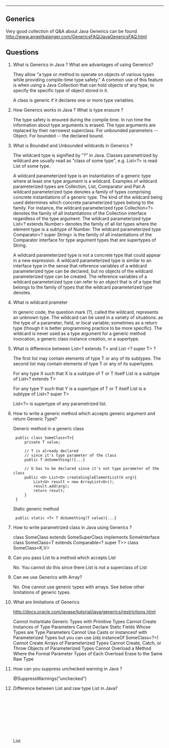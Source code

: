 ------------------------------------------------------------------------------------------
Generics
------------------------------------------------------------------------------------------

Very good collection of Q&A about Java Generics can be found 
http://www.angelikalanger.com/GenericsFAQ/JavaGenericsFAQ.html


Questions
-------------------------------

1. What is Generics in Java ? What are advantages of using Generics?

    They allow "a type or method to operate on objects of various types while providing compile-time type safety." A common use of this feature is when using a Java Collection that can hold objects of any type, to specify the specific type of object stored in it.

    A class is generic if it declares one or more type variables.

2. How Generics works in Java ? What is type erasure ?

    The type safety is ensured during the compile time. In run time the information about type arguments is erased. The type arguments are replaced by their narrowest superclass. For unbounded parameters -- Object. For bounded -- the declared bound.

3. What is Bounded and Unbounded wildcards in Generics ?

    The wildcard type is signified by "?" in Java. Classes parametrized by wildcard are usually read as "class of some type", e.g. List<?> is read List of some type.

    A wildcard parameterized type is an instantiation of a generic type where at least one type argument is a wildcard.  Examples of wildcard parameterized types are Collection<?>, List<? extends Number>, Comparator<? super String> and Pair<String,?>.A wildcard parameterized type denotes a family of types comprising concrete instantiations of a generic type.  The kind of the wildcard being used determines which concrete parameterized types belong to the family.  For instance, the wildcard parameterized type Collection<?> denotes the family of all instantiations of the Collection interface regardless of the type argument.  The wildcard parameterized type List<? extends Number> denotes the family of all list types where the element type is a subtype of  Number.  The wildcard parameterized type Comparator<? super String> is the family of all instantiations of the Comparator interface for type argument types that are supertypes of String.

    A wildcard parameterized type is not a concrete type that could appear in a new expression.  A wildcard parameterized type is similar to an interface type in the sense that reference variables of a wildcard parameterized type can be declared, but no objects of the wildcard parameterized type can be created.  The reference variables of a wildcard parameterized type can refer to an object that is of a type that belongs to the family of types that the wildcard parameterized type denotes.

4. What is wildcard prameter

    In generic code, the question mark (?), called the wildcard, represents an unknown type. The wildcard can be used in a variety of situations: as the type of a parameter, field, or local variable; sometimes as a return type (though it is better programming practice to be more specific). The wildcard is never used as a type argument for a generic method invocation, a generic class instance creation, or a supertype.

5. What is difference between List<? extends T>  and  List <? super T> ?

    The first list may contain elements of type T or any of its subtypes.
    The second list may contain elements of type T or any of its supertypes.

    For any type X such that X is a subtype of T or T itself
        List<X> is a subtype of List<? extends T>

    For any type Y such that Y is a supertype of T or T itself
        List<Y> is a subtype of List<? super T>

    List<?> is supertype of any parametrized list.

6. How to write a generic method which accepts generic argument and return Generic Type?

    Generic method in a generic class

        public class SomeClass<T>{
            private T value;

            // T is already declared
            // since it's type parameter of the class
            public T doSomething(){...}

            // U has to be declared since it's not type parameter of the class
            public <U> List<U> createSingleElementList(U arg){
                List<U> result = new ArrayList<U>();
                result.add(arg);
                return result;
            }
        }

    Static generic method

        public static <T> T doSomething(T value){...}

7. How to write parametrized class in Java using Generics ?

    class SomeClass<T> extends SomeSuperClass implements SomeInterface
    class SomeClass<T extends Comparable<? super T>>
    class SomeClass<K,V>

8. Can you pass List<String> to a method which accepts List<Object>

    No. You cannot do this since there List<Object> is not a superclass of List<String>

9. Can we use Generics with Array?

    No. One cannot use generic types with arrays. See below other limitations of generic types.

10. What are limitations of Generics

    http://docs.oracle.com/javase/tutorial/java/generics/restrictions.html

    Cannot Instantiate Generic Types with Primitive Types
    Cannot Create Instances of Type Parameters
    Cannot Declare Static Fields Whose Types are Type Parameters
    Cannot Use Casts or instanceof with Parameterized Types
        but you can use (obj instanceOf SomeClass<?>)
    Cannot Create Arrays of Parameterized Types
    Cannot Create, Catch, or Throw Objects of Parameterized Types
    Cannot Overload a Method Where the Formal Parameter Types of Each Overload Erase to the Same Raw Type

11. How can you suppress unchecked warning in Java ?

    @SuppressWarnings("unchecked")

12. Difference between List<Object> and raw type List in Java?

    List<Object> explicitly states that it contains objects. The type checks are on. Using raw types disable checking even outside of their own declarations. This would happen if we used raw List.

    Another thing that differs significantly is that List<Object> is not covariant with any other parametrized list, while List is.

    Example:

        public static void printList(List l){
            for (Object obj : l) {
                System.out.println(obj);
            }
        }

        public static void printObjectList(List<Object> l){
            for (Object obj : l) {
                System.out.println(obj);
            }
        }

        public static void main(String[] args) {
            List<Object> objList = Arrays.asList((Object)new Integer(5), (Object)"x");
            List<String> stringList = Arrays.asList("A","B","C");
            List<Integer> intList = Arrays.asList(1, 2, 3);

            printList(objList);            // valid
            printList(stringList);        // valid
            printList(intList);            // valid

            printObjList(objList);        // valid
            printObjList(stringList);    // invalid. compiler error
            printObjList(intList);        // invalid. compiler error
        }

13. Difference between List<?> and List<Object> in Java?

    List<Object> -- only list of objects is allowed.
    List<?> -- any parametrized list and the raw List type is allowed

14. Difference between List<String> and raw type List.

    List<String>
        Only accepts String arguments in methods like add(), set()
        Returns String values in get()
        Takes care casting the stored values to correct class
        Performs the type checks

15. Difference between List<?> and raw type List.

    The raw type and the unbounded wildcard parameterized type have a lot in common.  Both act as kind of a supertype of all instantiations of the corresponding generic type.  Both are so-called reifiable types. Reifiable types can be used in instanceof expressions and as the component type of arrays, where non-reifiable types (such as concrete and bounded wildcard parameterized type) are not permitted.
    In other words, the raw type and the unbounded wildcard parameterized type are semantically equivalent.  The only difference is that the compiler applies stricter rules to the unbounded wildcard parameterized type than to the corresponding raw type. Certain operations performed on the raw type yield "unchecked" warnings.  The same operations, when performed on the corresponding  unbounded wildcard parameterized type, are rejected as errors.

16. Is <T> List<? extends T> x() a useful signature?

    From docs.oracle.com: Using a wildcard as a return type should be avoided because it forces programmers using the code to deal with wildcards. In this specific case the returning list could be thought as of read-only. But the client code would still be able to add null, to clear the list or to remove the elements from the list. Trying to add element would result in compiler errors regarding the wildcard capture errors
    In this specific case one cannot be sure about which exact type of list will be returned from the method x(). Is it going to be List<T> or maybe List<S> (where S extends T)?

17. What restrictions are placed on method overloading?

    Two methods with different generics cannot overload each other e.g. this is not allowed (again because of type erasure):

    void print(List<String> strings);
    void print(List<Double> doubles);


18. Examples of a valid generic type that cannot be expressed with the Java type system and will lead to compiler warnings.

    from http://stackoverflow.com/questions/12254897/a-bug-in-java-type-system

    interface IProducer<T extends Comparable<T>> {
        public Map<Integer, T> getResults();
    }

    interface IEvaluator {
        public <T extends Comparable<T>> double evaluate(Map<Integer, T> results,
            Map<Integer, Double> groundTruth);
    }

    List<IProducer<?>> producerImplementations = lookUpProducers();

    // dynamically load evaluators
    List<IEvaluator> evaluatorImplementations = lookUpEvaluators();

    // pick a producer
    IProducer<?> producer = producerImplementations.get(0);

    // pick an evaluator
    IEvaluator evaluator = evaluatorImplementations.get(0);

    // evaluate the result against the ground truth
    Map<Integer, ?> data = producer.getResults(); // this type works
    double score = evaluator.evaluate(data, groundTruth); // but now this call does not

    You cannot express a type for data in Java type system. It is just not expressible enough.
    But one can still make the following call and it will work

    double score = evaluator.evaluate(producer.getResults(), groundTruth); 

19. Examples where the java compiler will/will not infere the generic type? (examples of code where the compiler will infere the wrong type)

    No idea

20. What generic type information is not erased and can be retrieved from the byte code? 

    Example:

    public class TypeReference<T> {

        private final Type type;

        public TypeReference() {
            Type superclass = getClass().getGenericSuperclass();
            if (superclass instanceof Class) {
                throw new RuntimeException("Missing type parameter.");
            }
            this.type = ((ParameterizedType) superclass).getActualTypeArguments()[0];
        }
    }

    You are able to get the information about the type used to parametrize this class via getActualTypeArguments (reflection)

21. What does the Class Enum<E extends Enum<E>> ensure?

    http://stackoverflow.com/questions/211143/java-enum-definition?lq=1

    It means that the type argument for enum has to derive from an enum which itself has the same type argument. How can this happen? By making the type argument the new type itself. So if I've got an enum called StatusCode, it would be equivalent to:

    public class StatusCode extends Enum<StatusCode>

    Now if you check the constraints, we've got Enum<StatusCode> - so E=StatusCode. Let's check: does E extend Enum<StatusCode>? Yes! We're okay.

    You may well be asking yourself what the point of this is :) Well, it means that the API for Enum can refer to itself - for instance, being able to say that Enum<E> implements Comparable<E>. The base class is able to do the comparisons (in the case of enums) but it can make sure that it only compares the right kind of enums with each other.

22. If the compiler erases all type parameters at compile time, why should you use generics?

    While the compiler erases all type parameters it still performs all the checks on generic code at compile time. Additionally generics enable you to implement generic algorithms.

23. Super type tokens

    http://gafter.blogspot.ch/2006/12/super-type-tokens.html


Write yourself
-------------------------------

1. Write a program to implement LRU cache using Generics ?

    DONE

2. Write a generic method to count the number of elements in a collection that have a specific property (for example, odd integers, prime numbers, palindromes).

    DONE

3. Write a generic method to exchange the positions of two different elements in an array.

    DONE

4. Write a generic method to find the maximal element in the range [begin, end) of a list.

    DONE

5. How do you invoke the following method to find the first integer in a list that is relatively prime (gcd(a,b) = 1) to a list of specified integers? 

    public static <T>
        int findFirst(List<T> list, int begin, int end, UnaryPredicate<T> p)


    DONE


Problems
-------------------------------
1. What is the following class converted to after type erasure?

    public class Pair<K, V> {

        public Pair(K key, V value) {
            this.key = key;
            this.value = value;
        }

        public K getKey(); { return key; }
        public V getValue(); { return value; }

        public void setKey(K key)     { this.key = key; }
        public void setValue(V value) { this.value = value; }

        private K key;
        private V value;
    }

    Just replace both K and V with Object

2. What is the following method converted to after type erasure?

    public static <T extends Comparable<T>>
        int findFirstGreaterThan(T[] at, T elem) {
        // ...
    }

    it is converted to the following

    public static Comparable
        int findFirstGreaterThan(Comparable[] at, Comparable elem) {
        // ...
    }

3. Will the following method compile? If not, why?

    public static void print(List<? super Number> list) {
        for (Number n : list)
            System.out.print(n + " ");
        System.out.println();
    }

    No. ? super Number allows List<Object> to be passed as a parameter to this method. The for(Number n: list) has to be changed to for(Object n: list)
    Another change that would make this method compilable -- change parameter type to List<? extends Number>

4. Will the following class compile? If not, why?

    public class Singleton<T> {

        public static T getInstance() {
            if (instance == null)
                instance = new Singleton<T>();

            return instance;
        }

        private static T instance = null;
    }

    No, it won't. The method is static. Should have been declared public static <T> T getInstance(). The field is also static. Type parameter T is not known in static context.

5. Given the following classes:

    class Shape { /* ... */ }
    class Circle extends Shape { /* ... */ }
    class Rectangle extends Shape { /* ... */ }

    class Node<T> { /* ... */ }

    Will the following code compile? If not, why?

    Node<Circle> nc = new Node<>();
    Node<Shape>  ns = nc;

    No. Generic types are not covariant.

6. Consider this class:

    class Node<T> implements Comparable<T> {
        public int compareTo(T obj) { /* ... */ }
        // ...
    }

    Will the following code compile? If not, why?

    Node<String> node = new Node<>();
    Comparable<String> comp = node;

    Yes. Node<String> implements Comparable<String>

7. Will the following class compile? If not, why?

    public final class Algorithm {
        public static T max(T x, T y) {
            return x > y ? x : y;
        }
    }

    Not this class won't compile
        1. If T is the type parameter then the method should have been declared like
            public static <T> T max(T x, T y)
        2. Even if the method was declare correctly the binary operator ">" is not defined for classes
